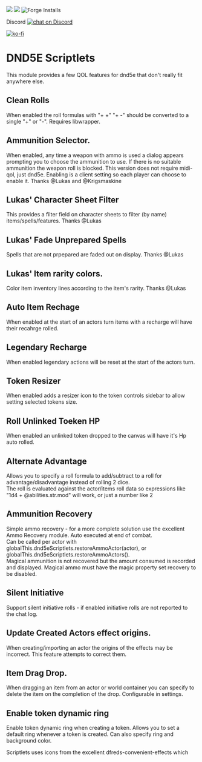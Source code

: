![](https://img.shields.io/badge/Foundry-v10-informational)
![](https://img.shields.io/badge/Foundry-v11-informational)
![Forge Installs](https://img.shields.io/badge/dynamic/json?label=Forge%20Installs&query=package.installs&suffix=%25&url=https%3A%2F%2Fforge-vtt.com%2Fapi%2Fbazaar%2Fpackage%2Fdnd5e-scriptlets&colorB=4aa94a)

Discord <a href="https://discord.gg/Xd4NEvw5d7"><img src="https://img.shields.io/discord/915186263609454632?logo=discord" alt="chat on Discord"></a>

[![ko-fi](https://ko-fi.com/img/githubbutton_sm.svg)](https://ko-fi.com/tposney)


# DND5E Scriptlets
This module provides a few QOL features for dnd5e that don't really fit anywhere else.

## Clean Rolls
When enabled the roll formulas with "+ +" "+ -" should be converted to a single "+" or "-". Requires libwrapper.

## Ammunition Selector.
When enabled, any time a weapon with ammo is used a dialog appears prompting you to choose the ammunition to use. If there is no suitable ammunition the weapon roll is blocked. This version does not require midi-qol, just dnd5e. Enabling is a client setting so each player can choose to enable it. Thanks @Lukas and @Krigsmaskine

## Lukas' Character Sheet Filter
This provides a filter field on character sheets to filter (by name) items/spells/features. Thanks @Lukas

## Lukas' Fade Unprepared Spells
Spells that are not prpepared are faded out on display. Thanks @Lukas

## Lukas' Item rarity colors.
Color item inventory lines according to the item's rarity. Thanks @Lukas

## Auto Item Rechage
When enabled at the start of an actors turn items with a recharge will have their recahrge rolled.

## Legendary Recharge
When enabled legendary actions will be reset at the start of the actors turn.

## Token Resizer
When enabled adds a resizer icon to the token controls sidebar to allow setting selected tokens size. 

## Roll Unlinked Toeken HP
When enabled an unlinked token dropped to the canvas will have it's Hp auto rolled.

## Alternate Advantage
Allows you to specify a roll formula to add/subtract to a roll for advantage/disadvantage instead of rolling 2 dice.  
The roll is evaluated against the actor/items roll data so expressions like "1d4 + @abilities.str.mod" will work, or just a number like 2

## Ammunition Recovery
Simple ammo recovery - for a more complete solution use the excellent Ammo Recovery module.
Auto executed at end of combat.  
Can be called per actor with globalThis.dnd5eScriptlets.restoreAmmoActor(actor), or globalThis.dnd5eScriptlets.restoreAmmoActors().   
Magical ammunition is not recovered but the amount consumed is recorded and displayed. Magical ammo must have the magic property set recovery to be disabled.  

## Silent Initiative
Support silent initiative rolls - if enabled initiative rolls are not reported to the chat log.

## Update Created Actors effect origins.
When creating/importing an actor the origins of the effects may be incorrect. This feature attempts to correct them.

## Item Drag Drop.
When dragging an item from an actor or world container you can specify to delete the item on the completion of the drop. Configurable in settings.

## Enable token dynamic ring
Enable token dynamic ring when creating a token. Allows you to set a default ring whenever a token is created. Can also specify ring and background color.

Scriptlets uses icons from the excellent dfreds-convenient-effects which